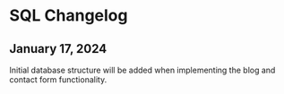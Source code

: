 # SQL Changelog

## January 17, 2024

Initial database structure will be added when implementing the blog and contact form functionality. 